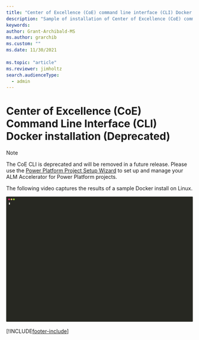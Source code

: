 ```yaml
---
title: "Center of Excellence (CoE) command line interface (CLI) Docker installation (Deprecated)"
description: "Sample of installation of Center of Excellence (CoE) command line interface (CLI) to a Linux Docker image"
keywords: 
author: Grant-Archibald-MS
ms.author: grarchib
ms.custom: ""
ms.date: 11/30/2021

ms.topic: "article"
ms.reviewer: jimholtz
search.audienceType: 
  - admin
---
```


# Center of Excellence (CoE) Command Line Interface (CLI) Docker installation (Deprecated)

> [!NOTE]
> The CoE CLI is deprecated and will be removed in a future release. Please use the [Power Platform Project Setup Wizard](../../alm-accelerator/setup-admin-tasks.md) to set up and manage your ALM Accelerator for Power Platform projects.

The following video captures the results of a sample Docker install on Linux.

![Docker install](./media/install-docker.svg)

[!INCLUDE[footer-include](../../../includes/footer-banner.md)]
